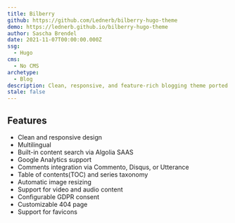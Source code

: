 ```yaml
---
title: Bilberry
github: https://github.com/Lednerb/bilberry-hugo-theme
demo: https://lednerb.github.io/bilberry-hugo-theme
author: Sascha Brendel
date: 2021-11-07T00:00:00.000Z
ssg:
  - Hugo
cms:
  - No CMS 
archetype:
  - Blog
description: Clean, responsive, and feature-rich blogging theme ported from the WordPress Lingonberry theme.
stale: false
---
```


## Features

* Clean and responsive design
* Multilingual
* Built-in content search via Algolia SAAS 
* Google Analytics support
* Comments integration via Commento, Disqus, or Utterance
* Table of contents(TOC) and series taxonomy
* Automatic image resizing
* Support for video and audio content
* Configurable GDPR consent 
* Customizable 404 page
* Support for favicons
